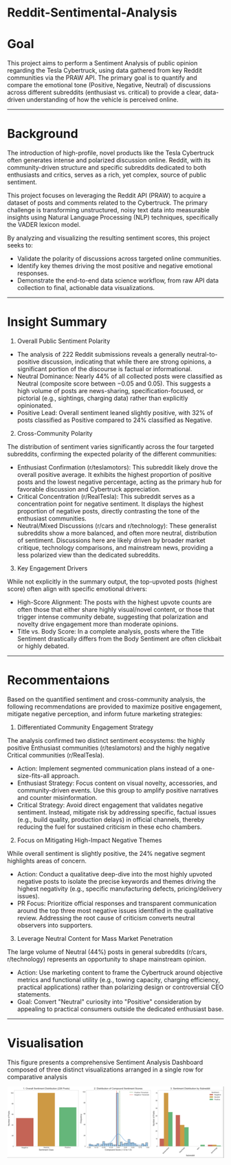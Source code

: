 # Reddit-Sentimental-Analysis

# Goal 

This project aims to perform a Sentiment Analysis of public opinion regarding the Tesla Cybertruck, using data gathered from key Reddit communities via the PRAW API. The primary goal is to quantify and compare the emotional tone (Positive, Negative, Neutral) of discussions across different subreddits (enthusiast vs. critical) to provide a clear, data-driven understanding of how the vehicle is perceived online.

---

# Background

The introduction of high-profile, novel products like the Tesla Cybertruck often generates intense and polarized discussion online. Reddit, with its community-driven structure and specific subreddits dedicated to both enthusiasts and critics, serves as a rich, yet complex, source of public sentiment.

This project focuses on leveraging the Reddit API (PRAW) to acquire a dataset of posts and comments related to the Cybertruck. The primary challenge is transforming unstructured, noisy text data into measurable insights using Natural Language Processing (NLP) techniques, specifically the VADER lexicon model.

By analyzing and visualizing the resulting sentiment scores, this project seeks to:

- Validate the polarity of discussions across targeted online communities.
- Identify key themes driving the most positive and negative emotional responses.
- Demonstrate the end-to-end data science workflow, from raw API data collection to final, actionable data visualizations.

--- 

# Insight Summary 

1. Overall Public Sentiment Polarity

- The analysis of 222 Reddit submissions reveals a generally neutral-to-positive discussion, indicating that while there are strong opinions, a significant portion of the discourse is factual or informational.
- Neutral Dominance: Nearly 44% of all collected posts were classified as Neutral (composite score between −0.05 and 0.05). This suggests a high volume of posts are news-sharing, specification-focused, or pictorial (e.g., sightings, charging data) rather than explicitly opinionated.
- Positive Lead: Overall sentiment leaned slightly positive, with 32% of posts classified as Positive compared to 24% classified as Negative.

2. Cross-Community Polarity

The distribution of sentiment varies significantly across the four targeted subreddits, confirming the expected polarity of the different communities:

- Enthusiast Confirmation (r/teslamotors): This subreddit likely drove the overall positive average. It exhibits the highest proportion of positive posts and the lowest negative percentage, acting as the primary hub for favorable discussion and Cybertruck appreciation.
- Critical Concentration (r/RealTesla): This subreddit serves as a concentration point for negative sentiment. It displays the highest proportion of negative posts, directly contrasting the tone of the enthusiast communities.
- Neutral/Mixed Discussions (r/cars and r/technology): These generalist subreddits show a more balanced, and often more neutral, distribution of sentiment. Discussions here are likely driven by broader market critique, technology comparisons, and mainstream news, providing a less polarized view than the dedicated subreddits.

3. Key Engagement Drivers

While not explicitly in the summary output, the top-upvoted posts (highest score) often align with specific emotional drivers:

- High-Score Alignment: The posts with the highest upvote counts are often those that either share highly visual/novel content, or those that trigger intense community debate, suggesting that polarization and novelty drive engagement more than moderate opinions.
- Title vs. Body Score: In a complete analysis, posts where the Title Sentiment drastically differs from the Body Sentiment are often clickbait or highly debated.

---

# Recommentaions 

Based on the quantified sentiment and cross-community analysis, the following recommendations are provided to maximize positive engagement, mitigate negative perception, and inform future marketing strategies:

1. Differentiated Community Engagement Strategy

The analysis confirmed two distinct sentiment ecosystems: the highly positive Enthusiast communities (r/teslamotors) and the highly negative Critical communities (r/RealTesla).

- Action: Implement segmented communication plans instead of a one-size-fits-all approach.
- Enthusiast Strategy: Focus content on visual novelty, accessories, and community-driven events. Use this group to amplify positive narratives and counter misinformation.
- Critical Strategy: Avoid direct engagement that validates negative sentiment. Instead, mitigate risk by addressing specific, factual issues (e.g., build quality, production delays) in official channels, thereby reducing the fuel for sustained criticism in these echo chambers.

2. Focus on Mitigating High-Impact Negative Themes

While overall sentiment is slightly positive, the 24% negative segment highlights areas of concern.

- Action: Conduct a qualitative deep-dive into the most highly upvoted negative posts to isolate the precise keywords and themes driving the highest negativity (e.g., specific manufacturing defects, pricing/delivery issues).
- PR Focus: Prioritize official responses and transparent communication around the top three most negative issues identified in the qualitative review. Addressing the root cause of criticism converts neutral observers into supporters.

3. Leverage Neutral Content for Mass Market Penetration

The large volume of Neutral (44%) posts in general subreddits (r/cars, r/technology) represents an opportunity to shape mainstream opinion.

- Action: Use marketing content to frame the Cybertruck around objective metrics and functional utility (e.g., towing capacity, charging efficiency, practical applications) rather than polarizing design or controversial CEO statements.
- Goal: Convert "Neutral" curiosity into "Positive" consideration by appealing to practical consumers outside the dedicated enthusiast base.

---

# Visualisation

This figure presents a comprehensive Sentiment Analysis Dashboard composed of three distinct visualizations arranged in a single row for comparative analysis

![Sentimental_analysis_plot](sentimental_plots.png)